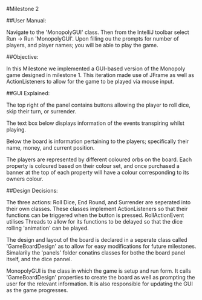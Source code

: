 #Milestone 2

##User Manual:

Navigate to the 'MonopolyGUI' class. Then from the IntelliJ toolbar select 
Run -> Run 'MonopolyGUI'.
Upon filling ou the prompts for number of players, and player names; you will be able to play the game. 

##Objective:

In this Milestone we implemented a GUI-based version of the Monopoly game designed in milestone 1. This iteration made use of JFrame as well as ActionListeners to allow for the game to be played via mouse input. 

##GUI Explained: 

The top right of the panel contains buttons allowing the player to roll dice, skip their turn, or surrender. 

The text box below displays information of the events transpiring whilst playing.

Below the board is information pertaining to the players; specifically their name, money, and current position.

The players are represented by different coloured orbs on the board.
Each property is coloured based on their colour set, and once purchased a banner at the top of each property will have a colour corresponding to its owners colour.

##Design Decisions:

The three actions: Roll Dice, End Round, and Surrender are seperated into their own classes. These classes implement ActionListeners so that their functions can be triggered when the button is pressed. RollActionEvent utilises Threads to allow for its functions to be delayed so that the dice rolling 'animation' can be played.

The design and layout of the board is declared in a seperate class called 'GameBoardDesign' as to allow for easy modifications for future milestones. Simalarily the 'panels' folder conatins classes for bothe the board panel itself, and the dice pannel. 

MonopolyGUI is the class in which the game is setup and run form. It calls 'GameBoardDesign' properties to create the board as well as prompting the user for the relevant information. It is also responsible for updating the GUI as the game progresses.


